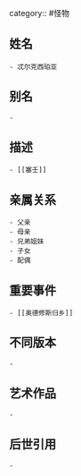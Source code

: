 category:: #怪物
## 姓名
	- 忒尔克西珀亚
## 别名
	-
## 描述
	- [[塞壬]]
## 亲属关系
	- 父亲
	- 母亲
	- 兄弟姐妹
	- 子女
	- 配偶
## 重要事件
	- [[奥德修斯归乡]]
## 不同版本
	-
## 艺术作品
	-
## 后世引用
	-
